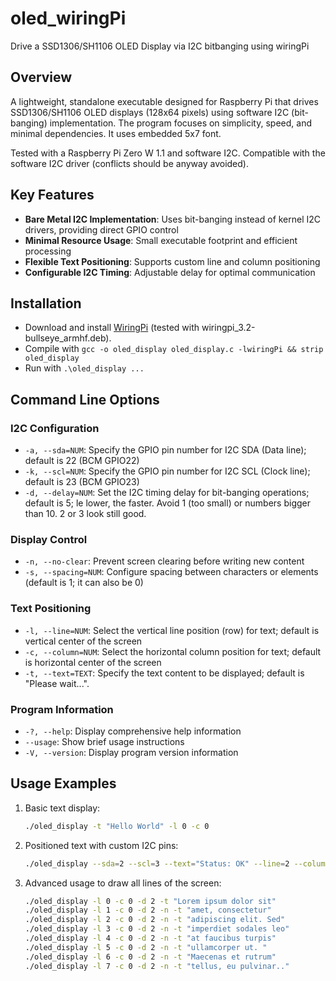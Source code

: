 # oled_wiringPi

Drive a SSD1306/SH1106 OLED Display via I2C bitbanging using wiringPi

## Overview
A lightweight, standalone executable designed for Raspberry Pi that drives SSD1306/SH1106 OLED displays (128x64 pixels) using software I2C (bit-banging) implementation. The program focuses on simplicity, speed, and minimal dependencies. It uses embedded 5x7 font.

Tested with a Raspberry Pi Zero W 1.1 and software I2C. Compatible with the software I2C driver (conflicts should be anyway avoided).

## Key Features
- **Bare Metal I2C Implementation**: Uses bit-banging instead of kernel I2C drivers, providing direct GPIO control
- **Minimal Resource Usage**: Small executable footprint and efficient processing
- **Flexible Text Positioning**: Supports custom line and column positioning
- **Configurable I2C Timing**: Adjustable delay for optimal communication

## Installation

- Download and install [WiringPi](https://github.com/WiringPi/WiringPi/releases) (tested with wiringpi_3.2-bullseye_armhf.deb).
- Compile with `gcc -o oled_display oled_display.c -lwiringPi && strip oled_display`
- Run with `.\oled_display ...`

## Command Line Options

### I2C Configuration
- `-a, --sda=NUM`: Specify the GPIO pin number for I2C SDA (Data line); default is 22 (BCM GPIO22)
- `-k, --scl=NUM`: Specify the GPIO pin number for I2C SCL (Clock line); default is 23 (BCM GPIO23)
- `-d, --delay=NUM`: Set the I2C timing delay for bit-banging operations; default is 5; le lower, the faster. Avoid 1 (too small) or numbers bigger than 10. 2 or 3 look still good.

### Display Control
- `-n, --no-clear`: Prevent screen clearing before writing new content
- `-s, --spacing=NUM`: Configure spacing between characters or elements (default is 1; it can also be 0)

### Text Positioning
- `-l, --line=NUM`: Select the vertical line position (row) for text; default is vertical center of the screen
- `-c, --column=NUM`: Select the horizontal column position for text; default is horizontal center of the screen
- `-t, --text=TEXT`: Specify the text content to be displayed; default is "Please wait...".

### Program Information
- `-?, --help`: Display comprehensive help information
- `--usage`: Show brief usage instructions
- `-V, --version`: Display program version information

## Usage Examples

1.  Basic text display:

    ```bash
    ./oled_display -t "Hello World" -l 0 -c 0
    ```

2.  Positioned text with custom I2C pins:

    ```bash
    ./oled_display --sda=2 --scl=3 --text="Status: OK" --line=2 --column=10
    ```

3.  Advanced usage to draw all lines of the screen:

    ```bash
    ./oled_display -l 0 -c 0 -d 2 -t "Lorem ipsum dolor sit"
    ./oled_display -l 1 -c 0 -d 2 -n -t "amet, consectetur"
    ./oled_display -l 2 -c 0 -d 2 -n -t "adipiscing elit. Sed"
    ./oled_display -l 3 -c 0 -d 2 -n -t "imperdiet sodales leo"
    ./oled_display -l 4 -c 0 -d 2 -n -t "at faucibus turpis"
    ./oled_display -l 5 -c 0 -d 2 -n -t "ullamcorper ut. "
    ./oled_display -l 6 -c 0 -d 2 -n -t "Maecenas et rutrum"
    ./oled_display -l 7 -c 0 -d 2 -n -t "tellus, eu pulvinar.."
    ```
